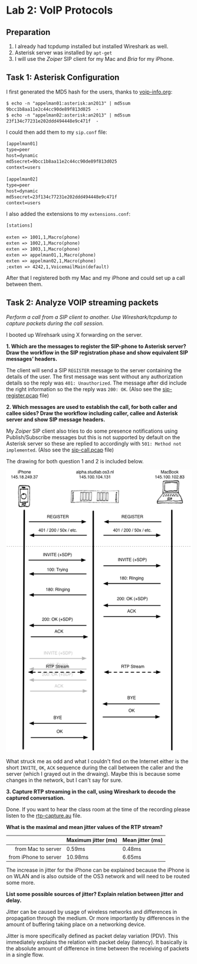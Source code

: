Lab 2: VoIP Protocols
=====================

Preparation
-----------

 1. I already had tcpdump installed but installed Wireshark as well.
 1. Asterisk server was installed by `apt-get`
 1. I will use the *Zoiper*  SIP client for my Mac and *Bria* for my iPhone.

Task 1: Asterisk Configuration
------------------------------

I first generated the MD5 hash for the users, thanks to [voip-info.org](http://www.voip-info.org/wiki/view/Asterisk+sip+md5secret):

    $ echo -n "appelman01:asterisk:an2013" | md5sum
    9bcc1b8aa11e2c44cc90de89f813d025  -
    $ echo -n "appelman02:asterisk:an2013" | md5sum
    23f134c77231e202ddd494448e9c471f  -

I could then add them to my `sip.conf` file:

	[appelman01]
	type=peer
	host=dynamic
	md5secret=9bcc1b8aa11e2c44cc90de89f813d025
	context=users

	[appelman02]
	type=peer
	host=dynamic
	md5secret=23f134c77231e202ddd494448e9c471f
	context=users

I also added the extensions to my `extensions.conf`:

    [stations]

	exten => 1001,1,Macro(phone)
	exten => 1002,1,Macro(phone)
	exten => 1003,1,Macro(phone)
	exten => appelman01,1,Macro(phone)
	exten => appelman02,1,Macro(phone)
	;exten => 4242,1,VoicemailMain(default)

After that I registered both my Mac and my iPhone and could set up a call between them.


Task 2: Analyze VOIP streaming packets
--------------------------------------

*Perform a call from a SIP client to another. Use Wireshark/tcpdump to capture packets during the call session.*

I booted up Wirehsark using X forwarding on the server.

**1. Which are the messages to register the SIP-phone to Asterisk server? Draw the workflow in the SIP registration phase and show equivalent SIP messages’ headers.**

The client will send a SIP `REGISTER` message to the server containing the details of the user. The first message was sent without any authorization details so the reply was `401: Unauthorized`. The message after did include the right information so the the reply was `200: OK`. (Also see the [sip-register.pcap](sip-register.pcap) file)

**2. Which messages are used to establish the call, for both caller and callee sides? Draw the workflow including caller, callee and Asterisk server and show SIP message headers.**

My *Zoiper* SIP client also tries to do some presence notifications using Publish/Subscribe messages but this is not supported by default on the Asterisk server so these are replied to accordingly with `501: Method not implemented`. (Also see the [sip-call.pcap](sip-call.pcap) file)

The drawing for both question 1 and 2 is included below.

![SIP Calling Flow](lab2-drawing.png)

What struck me as odd and what I couldn't find on the Internet either is the short `INVITE`, `OK`, `ACK` sequence during the call between the caller and the server (which I grayed out in the drwaing). Maybe this is because some changes in the network, but I can't say for sure.

**3. Capture RTP streaming in the call, using Wireshark to decode the captured conversation.**

Done. If you want to hear the class room at the time of the recording please listen to the [rtp-capture.au](rtp-capture.au) file.

**What is the maximal and mean jitter values of the RTP stream?**

|                       | Maximum jitter (ms) | Mean jitter (ms) |
|----------------------:|:--------------------|:-----------------|
| from Mac to server    | 0.59ms              | 0.48ms           |
| from iPhone to server | 10.98ms             | 6.65ms           |

The increase in jitter for the iPhone can be explained because the iPhone is on WLAN and is also outside of the OS3 network and will need to be routed some more.

**List some possible sources of jitter? Explain relation between jitter and delay.**

Jitter can be caused by usage of wireless networks and differences in propagation through the medium. Or more importantly by differences in the amount of buffering taking place on a networking device.

Jitter is more specifically defined as packet delay variation (PDV). This immediately explains the relation with packet delay (latency). It basically is the absolute amount of difference in time between the receiving of packets in a single flow.